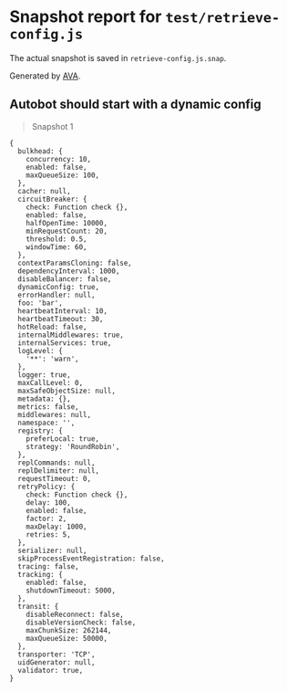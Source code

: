 # Snapshot report for `test/retrieve-config.js`

The actual snapshot is saved in `retrieve-config.js.snap`.

Generated by [AVA](https://avajs.dev).

## Autobot should start with a dynamic config

> Snapshot 1

    {
      bulkhead: {
        concurrency: 10,
        enabled: false,
        maxQueueSize: 100,
      },
      cacher: null,
      circuitBreaker: {
        check: Function check {},
        enabled: false,
        halfOpenTime: 10000,
        minRequestCount: 20,
        threshold: 0.5,
        windowTime: 60,
      },
      contextParamsCloning: false,
      dependencyInterval: 1000,
      disableBalancer: false,
      dynamicConfig: true,
      errorHandler: null,
      foo: 'bar',
      heartbeatInterval: 10,
      heartbeatTimeout: 30,
      hotReload: false,
      internalMiddlewares: true,
      internalServices: true,
      logLevel: {
        '**': 'warn',
      },
      logger: true,
      maxCallLevel: 0,
      maxSafeObjectSize: null,
      metadata: {},
      metrics: false,
      middlewares: null,
      namespace: '',
      registry: {
        preferLocal: true,
        strategy: 'RoundRobin',
      },
      replCommands: null,
      replDelimiter: null,
      requestTimeout: 0,
      retryPolicy: {
        check: Function check {},
        delay: 100,
        enabled: false,
        factor: 2,
        maxDelay: 1000,
        retries: 5,
      },
      serializer: null,
      skipProcessEventRegistration: false,
      tracing: false,
      tracking: {
        enabled: false,
        shutdownTimeout: 5000,
      },
      transit: {
        disableReconnect: false,
        disableVersionCheck: false,
        maxChunkSize: 262144,
        maxQueueSize: 50000,
      },
      transporter: 'TCP',
      uidGenerator: null,
      validator: true,
    }
